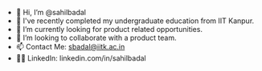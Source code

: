 - 👋 Hi, I’m @sahilbadal
- 👀 I've recently completed my undergraduate education from IIT Kanpur.
- 🌱 I’m currently looking for product related opportunities.
- 💞️ I’m looking to collaborate with a product team.
- 📫 Contact Me: sbadal@iitk.ac.in
- 👨‍💼 LinkedIn: linkedin.com/in/sahilbadal
